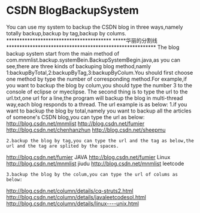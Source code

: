 # CSDN BlogBackupSystem
  You can use my system to backup the CSDN blog in three ways,namely totally backup,backup by tag,backup by colums.
  **************************************** *****华丽的分割线 *********************************************************
  The blog backup system start from the main method of com.mnmlist.backup.systemBein.BackupSystemBegin.java,as you can see,there are three kinds of backuping blog method,namly 1:backupByTotal,2:backupByTag,3:backupByColum.You should first choose one method by type the number of corresponding method.For example,if you want to backup the blog by colum,you should type the number 3 to the console of eclipse or myeclipse.
  The second thing is to type the url to the url.txt,one url for a line,the program will backup the blog in multi-thread way,each blog responds to a thread.
The url example is as below:
	1.if you want to backup the blog by total,namely you want to backup all the articles of someone's CSDN blog,you can type the url as below:
http://blog.csdn.net/mnmlist
http://blog.csdn.net/fumier
http://blog.csdn.net/chenhanzhun
http://blog.csdn.net/sheepmu
	
	2.backup the blog by tag,you can type the url and the tag as below,the url and the tag are splited by the spaces.
http://blog.csdn.net/fumier JAVA
http://blog.csdn.net/fumier Linux
http://blog.csdn.net/mnmlist jiudu
http://blog.csdn.net/mnmlist leetcode
	
	3.backup the blog by the colum,you can type the url of colums as below:
http://blog.csdn.net/column/details/cq-struts2.html
http://blog.csdn.net/column/details/javaleetcodesol.html
http://blog.csdn.net/column/details/linux----unix.html


